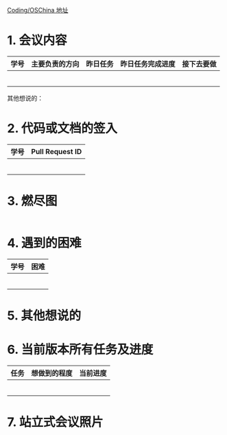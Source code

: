 [Coding/OSChina 地址]()

# 1. 会议内容

|学号|主要负责的方向|昨日任务|昨日任务完成进度|接下去要做|
|:--|:--|:--|:--|:--|
||||||
||||||
||||||
||||||
||||||
||||||

其他想说的：

# 2. 代码或文档的签入

|学号|Pull Request ID|
|:--|:--|
|||
|||
|||
|||
|||
|||

# 3. 燃尽图

![]()

# 4. 遇到的困难

|学号|困难|
|:--|:--|
|||
|||
|||
|||
|||
|||

# 5. 其他想说的



# 6. 当前版本所有任务及进度

|任务|想做到的程度|当前进度|
|:--|:--|:--|
||||
||||
||||
||||
||||
||||

# 7. 站立式会议照片

![]()